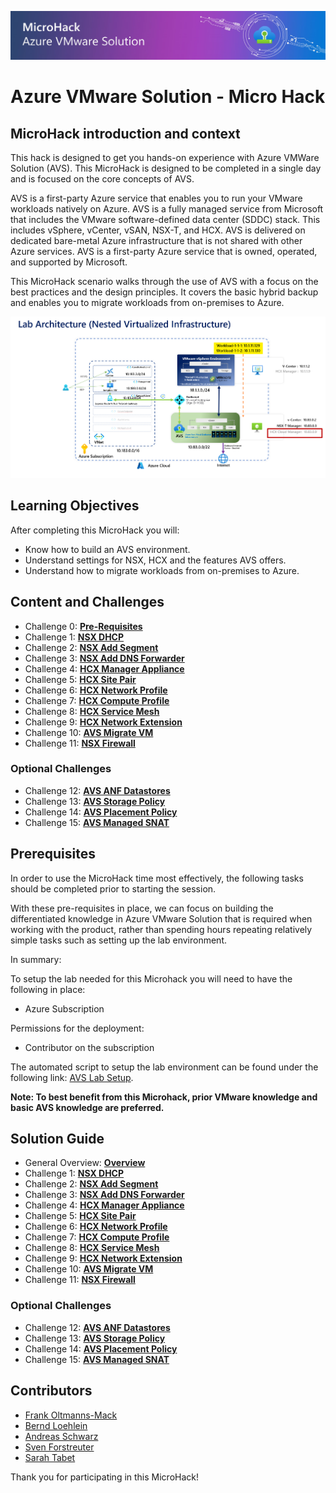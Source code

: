 ![image](Images/1920x300_EventBanner_MicroHack_AVS_wText.jpg)

# **Azure VMware Solution - Micro Hack**

## MicroHack introduction and context

This hack is designed to get you hands-on experience with Azure VMWare Solution (AVS). This MicroHack is designed to be completed in a single day and is focused on the core concepts of AVS. 

AVS is a first-party Azure service that enables you to run your VMware workloads natively on Azure. AVS is a fully managed service from Microsoft that includes the VMware software-defined data center (SDDC) stack. This includes vSphere, vCenter, vSAN, NSX-T, and HCX. AVS is delivered on dedicated bare-metal Azure infrastructure that is not shared with other Azure services. AVS is a first-party Azure service that is owned, operated, and supported by Microsoft. 

This MicroHack scenario walks through the use of AVS with a focus on the best practices and the design principles. It covers the basic hybrid backup and enables you to migrate workloads from on-premises to Azure.

![image](Solutionguide/Images/00-Overview/Architecture.png)

## Learning Objectives

After completing this MicroHack you will:

- Know how to build an AVS environment.
- Understand settings for NSX, HCX and the features AVS offers.
- Understand how to migrate workloads from on-premises to Azure.

## Content and Challenges

- Challenge 0: **[Pre-Requisites](Challenges/00-Pre-Reqs.md)**
- Challenge 1: **[NSX DHCP](Challenges/01-NSX-DHCP.md)**
- Challenge 2: **[NSX Add Segment](Challenges/02-NSX-Add-Segment.md)**
- Challenge 3: **[NSX Add DNS Forwarder](Challenges/03-NSX-Add-DNS-Forwarder.md)**
- Challenge 4: **[HCX Manager Appliance](Challenges/04-HCX-Manager-Appliance.md)**
- Challenge 5: **[HCX Site Pair](Challenges/05-HCX-Site-Pair.md)**
- Challenge 6: **[HCX Network Profile](Challenges/06-HCX-Network-Profiles.md)**
- Challenge 7: **[HCX Compute Profile](Challenges/07-HCX-Compute-Profile.md)**
- Challenge 8: **[HCX Service Mesh](Challenges/08-HCX-Service-Mesh.md)**
- Challenge 9: **[HCX Network Extension](Challenges/09-HCX-Network-Extension.md)**
- Challenge 10: **[AVS Migrate VM](Challenges/10-AVS-Migrate-VM.md)**
- Challenge 11: **[NSX Firewall](Challenges/11-NSX-Firewall.md)**

### Optional Challenges
- Challenge 12: **[AVS ANF Datastores](Challenges/12-AVS-ANF-Datastores.md)**
- Challenge 13: **[AVS Storage Policy](Challenges/13-AVS-Storage-Policy.md)**
- Challenge 14: **[AVS Placement Policy](Challenges/14-AVS-Placement-Policy.md)**
- Challenge 15: **[AVS Managed SNAT](Challenges/15-AVS-Managed-SNAT.md)**

## Prerequisites

In order to use the MicroHack time most effectively, the following tasks should be completed prior to starting the session.

With these pre-requisites in place, we can focus on building the differentiated knowledge in Azure VMware Solution that is required when working with the product, rather than spending hours repeating relatively simple tasks such as setting up the lab environment.

In summary:

To setup the lab needed for this Microhack you will need to have the following in place:

- Azure Subscription 

Permissions for the deployment: 
- Contributor on the subscription

The automated script to setup the lab environment can be found under the following link: [AVS Lab Setup](./Lab/Readme.md).


**Note: To best benefit from this Microhack, prior VMware knowledge and basic AVS knowledge are preferred.**

## Solution Guide

- General Overview: **[Overview](Solutionguide/00-Overview.md)**
- Challenge 1: **[NSX DHCP](Solutionguide/01-NSX-DHCP.md)**
- Challenge 2: **[NSX Add Segment](Solutionguide/02-NSX-Add-Segment.md)**
- Challenge 3: **[NSX Add DNS Forwarder](Solutionguide/03-NSX-Add-DNS-Forwarder.md)**
- Challenge 4: **[HCX Manager Appliance](Solutionguide/04-HCX-Manager-Appliance.md)**
- Challenge 5: **[HCX Site Pair](Solutionguide/05-HCX-Site-Pair.md)**
- Challenge 6: **[HCX Network Profile](Solutionguide/06-HCX-Network-Profiles.md)**
- Challenge 7: **[HCX Compute Profile](Solutionguide/07-HCX-Compute-Profiles.md)**
- Challenge 8: **[HCX Service Mesh](Solutionguide/08-HCX-Service-Mesh.md)**
- Challenge 9: **[HCX Network Extension](Solutionguide/09-HCX-Network-Extension.md)**
- Challenge 10: **[AVS Migrate VM](Solutionguide/10-AVS-Migrate-VM.md)**
- Challenge 11: **[NSX Firewall](Solutionguide/11-NSX-Firewall.md)**

### Optional Challenges
- Challenge 12: **[AVS ANF Datastores](Solutionguide/12-AVS-ANF-Datastores.md)**
- Challenge 13: **[AVS Storage Policy](Solutionguide/13-AVS-Storage-Policy.md)**
- Challenge 14: **[AVS Placement Policy](Solutionguide/14-AVS-Placement-Policy.md)**
- Challenge 15: **[AVS Managed SNAT](Solutionguide/15-AVS-Managed-SNAT.md)**

## Contributors
- [Frank Oltmanns-Mack]()
- [Bernd Loehlein]()
- [Andreas Schwarz]()
- [Sven Forstreuter]()
- [Sarah Tabet]()


Thank you for participating in this MicroHack!
